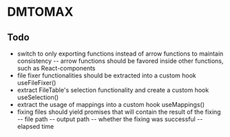 # DMTOMAX

## Todo
- switch to only exporting functions instead of arrow functions to maintain consistency
  -- arrow functions should be favored inside other functions, such as React-components
- file fixer functionalities should be extracted into a custom hook useFileFixer()
- extract FileTable's selection functionality and create a custom hook useSelection()
- extract the usage of mappings into a custom hook useMappings()
- fixing files should yield promises that will contain the result of the fixing
  -- file path
  -- output path
  -- whether the fixing was successful
  -- elapsed time
